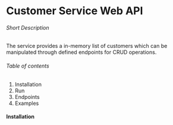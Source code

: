 # Customer Service Web API


###### Short Description
The service provides a in-memory list of customers which can be manipulated through defined endpoints for CRUD operations.

###### Table of contents
1. Installation
2. Run
3. Endpoints
4. Examples

#### Installation
